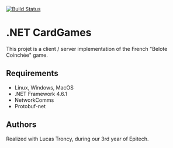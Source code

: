 [![Build Status](https://travis-ci.com/Antonito/Coinche.svg?branch=master)](https://travis-ci.com/Antonito/Coinche)

# .NET CardGames

This projet is a client / server implementation of the French "Belote Coinchée" game.

## Requirements
- Linux, Windows, MacOS
- .NET Framework 4.6.1
- NetworkComms
- Protobuf-net

## Authors
Realized with Lucas Troncy, during our 3rd year of Epitech.
